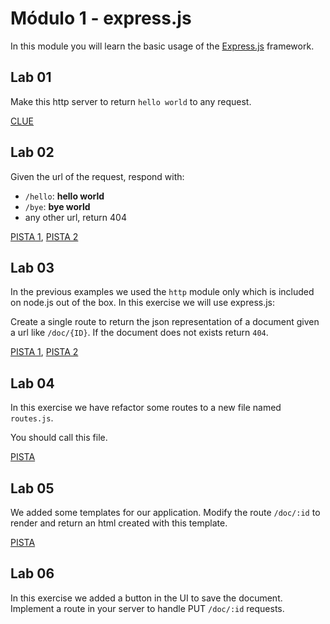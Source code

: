 # Módulo 1 - express.js

In this module you will learn the basic usage of the [Express.js](http://expressjs.com/) framework.

## Lab 01

Make this http server to return ```hello world``` to any request.

[CLUE](http://nodejs.org/api/http.html#http_response_end_data_encoding)

## Lab 02

Given the url of the request, respond with:

-  ```/hello```: __hello world__
-  ```/bye```: __bye world__
-  any other url, return 404

[PISTA 1](http://nodejs.org/api/http.html#http_message_url), [PISTA 2](http://nodejs.org/api/http.html#http_response_statuscode)

## Lab 03

In the previous examples we used the ```http``` module only which is included on node.js out of the box. In this exercise we will use express.js: 

Create a single route to return the json representation of a document given a url like ```/doc/{ID}```. If the document does not exists return ```404```.

[PISTA 1](http://expressjs.com/api.html#req.params), [PISTA 2](http://expressjs.com/api.html#res.json)

## Lab 04

In this exercise we have refactor some routes to a new file named ```routes.js```.

You should call this file.

[PISTA](http://nodejs.org/api/modules.html)

## Lab 05

We added some templates for our application. Modify the route ```/doc/:id``` to render and return an html created with this template.

[PISTA](http://expressjs.com/api.html#res.render)

## Lab 06

In this exercise we added a button in the UI to save the document. Implement a route in your server to handle PUT ```/doc/:id``` requests.
